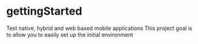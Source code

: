 # gettingStarted

Test native, hybrid and web based mobile applications
This project goal is to allow you to easily set up the initial environment

